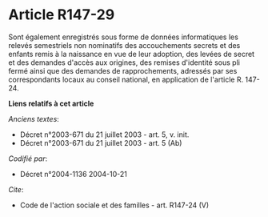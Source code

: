 # Article R147-29

Sont également enregistrés sous forme de données informatiques les relevés semestriels non nominatifs des accouchements
secrets et des enfants remis à la naissance en vue de leur adoption, des levées de secret et des demandes d'accès aux
origines, des remises d'identité sous pli fermé ainsi que des demandes de rapprochements, adressés par ses correspondants
locaux au conseil national, en application de l'article R. 147-24.

**Liens relatifs à cet article**

_Anciens textes_:

  - Décret n°2003-671 du 21 juillet 2003 - art. 5, v. init.
  - Décret n°2003-671 du 21 juillet 2003 - art. 5 (Ab)

_Codifié par_:

  - Décret n°2004-1136 2004-10-21

_Cite_:

  - Code de l'action sociale et des familles - art. R147-24 (V)
